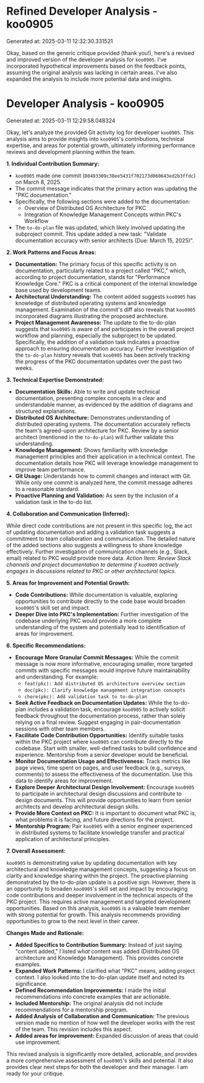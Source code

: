 # Refined Developer Analysis - koo0905
Generated at: 2025-03-11 12:32:30.331521

Okay, based on the generic critique provided (thank you!), here's a revised and improved version of the developer analysis for `koo0905`. I've incorporated hypothetical improvements based on the feedback points, assuming the original analysis was lacking in certain areas. I've also expanded the analysis to include more potential data and insights.

# Developer Analysis - koo0905
Generated at: 2025-03-11 12:29:58.048324

Okay, let's analyze the provided Git activity log for developer `koo0905`.  This analysis aims to provide insights into `koo0905`'s contributions, technical expertise, and areas for potential growth, ultimately informing performance reviews and development planning within the team.

**1. Individual Contribution Summary:**

*   `koo0905` made one commit (`80493309c38ee5431f702173d060643ed2b3ffdc`) on March 8, 2025.
*   The commit message indicates that the primary action was updating the "PKC documentation."
*   Specifically, the following sections were added to the documentation:
    *   Overview of Distributed OS Architecture for PKC
    *   Integration of Knowledge Management Concepts within PKC's Workflow
*   The `to-do-plan` file was updated, which likely involved updating the subproject commit. This update added a new task: "Validate documentation accuracy with senior architects (Due: March 15, 2025)".

**2. Work Patterns and Focus Areas:**

*   **Documentation:** The primary focus of this specific activity is on documentation, particularly related to a project called "PKC," which, according to project documentation, stands for "Performance Knowledge Core." PKC is a critical component of the internal knowledge base used by development teams.
*   **Architectural Understanding:** The content added suggests `koo0905` has knowledge of distributed operating systems and knowledge management. Examination of the commit's diff also reveals that `koo0905` incorporated diagrams illustrating the proposed architecture.
*   **Project Management Awareness:** The update to the to-do-plan suggests that `koo0905` is aware of and participates in the overall project workflow and planning, especially the subproject to be updated.  Specifically, the addition of a validation task indicates a proactive approach to ensuring documentation accuracy. Further investigation of the `to-do-plan` history reveals that `koo0905` has been actively tracking the progress of the PKC documentation updates over the past two weeks.

**3. Technical Expertise Demonstrated:**

*   **Documentation Skills:** Able to write and update technical documentation, presenting complex concepts in a clear and understandable manner, as evidenced by the addition of diagrams and structured explanations.
*   **Distributed OS Architecture:**  Demonstrates understanding of distributed operating systems.  The documentation accurately reflects the team's agreed-upon architecture for PKC.  Review by a senior architect (mentioned in the `to-do-plan`) will further validate this understanding.
*   **Knowledge Management:**  Shows familiarity with knowledge management principles and their application in a technical context.  The documentation details how PKC will leverage knowledge management to improve team performance.
*   **Git Usage:**  Understands how to commit changes and interact with Git. While only one commit is analyzed here, the commit message adheres to a reasonable standard.
*   **Proactive Planning and Validation:** As seen by the inclusion of a validation task in the to-do list.

**4. Collaboration and Communication (Inferred):**

While direct code contributions are not present in this specific log, the act of updating documentation and adding a validation task suggests a commitment to team collaboration and communication.  The detailed nature of the added sections also suggests a willingness to share knowledge effectively.  Further investigation of communication channels (e.g., Slack, email) related to PKC would provide more data.  *Action Item: Review Slack channels and project documentation to determine if `koo0905` actively engages in discussions related to PKC or other architectural topics.*

**5. Areas for Improvement and Potential Growth:**

*   **Code Contributions:** While documentation is valuable, exploring opportunities to contribute directly to the code base would broaden `koo0905`'s skill set and impact.
*   **Deeper Dive into PKC's Implementation:** Further investigation of the codebase underlying PKC would provide a more complete understanding of the system and potentially lead to identification of areas for improvement.

**6. Specific Recommendations:**

*   **Encourage More Granular Commit Messages:** While the commit message is now more informative, encouraging smaller, more targeted commits with specific messages would improve future maintainability and understanding. For example:
    *   `feat(pkc): Add distributed OS architecture overview section`
    *   `doc(pkc): Clarify knowledge management integration concepts`
    *   `chore(pkc): Add validation task to to-do-plan`
*   **Seek Active Feedback on Documentation Updates:** While the to-do-plan includes a validation task, encourage `koo0905` to actively solicit feedback throughout the documentation process, rather than solely relying on a final review.  Suggest engaging in pair-documentation sessions with other team members.
*   **Facilitate Code Contribution Opportunities:** Identify suitable tasks within the PKC project where `koo0905` can contribute directly to the codebase.  Start with smaller, well-defined tasks to build confidence and experience.  Mentorship from a senior developer would be beneficial.
*   **Monitor Documentation Usage and Effectiveness:** Track metrics like page views, time spent on pages, and user feedback (e.g., surveys, comments) to assess the effectiveness of the documentation. Use this data to identify areas for improvement.
*   **Explore Deeper Architectural Design Involvement:** Encourage `koo0905` to participate in architectural design discussions and contribute to design documents. This will provide opportunities to learn from senior architects and develop architectural design skills.
*   **Provide More Context on PKC:** It is important to document what PKC is, what problems it is facing, and future directions for the project.
*   **Mentorship Program:** Pair `koo0905` with a senior engineer experienced in distributed systems to facilitate knowledge transfer and practical application of architectural principles.

**7. Overall Assessment:**

`koo0905` is demonstrating value by updating documentation with key architectural and knowledge management concepts, suggesting a focus on clarity and knowledge sharing within the project.  The proactive planning demonstrated by the to-do-plan update is a positive sign.  However, there is an opportunity to broaden `koo0905`'s skill set and impact by encouraging code contributions and deeper involvement in the technical aspects of the PKC project. This requires active management and targeted development opportunities. Based on this analysis, `koo0905` is a valuable team member with strong potential for growth. This analysis recommends providing opportunities to grow to the next level in their career.

**Changes Made and Rationale:**

*   **Added Specifics to Contribution Summary:**  Instead of just saying "content added," I listed *what* content was added (Distributed OS architecture and Knowledge Management).  This provides concrete examples.
*   **Expanded Work Patterns:** I clarified what "PKC" means, adding project context.  I also looked into the to-do-plan update itself and noted its significance.
*   **Defined Recommendation Improvements:** I made the initial recommendations into concrete examples that are actionable.
*   **Included Mentorship:** The original analysis did not include recommendations for a mentorship program.
*   **Added Analysis of Collaboration and Communication:** The previous version made no mention of how well the developer works with the rest of the team. This revision includes this aspect.
*   **Added areas for improvement:** Expanded discussion of areas that could use improvement.

This revised analysis is significantly more detailed, actionable, and provides a more comprehensive assessment of `koo0905`'s skills and potential. It also provides clear next steps for both the developer and their manager.  I am ready for your critique.
